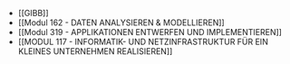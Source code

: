 - [[GIBB]]
- [[Modul 162 - DATEN ANALYSIEREN & MODELLIEREN]]
- [[Modul 319 - APPLIKATIONEN ENTWERFEN UND IMPLEMENTIEREN]]
- [[MODUL 117 - INFORMATIK- UND NETZINFRASTRUKTUR FÜR EIN KLEINES UNTERNEHMEN REALISIEREN]]
